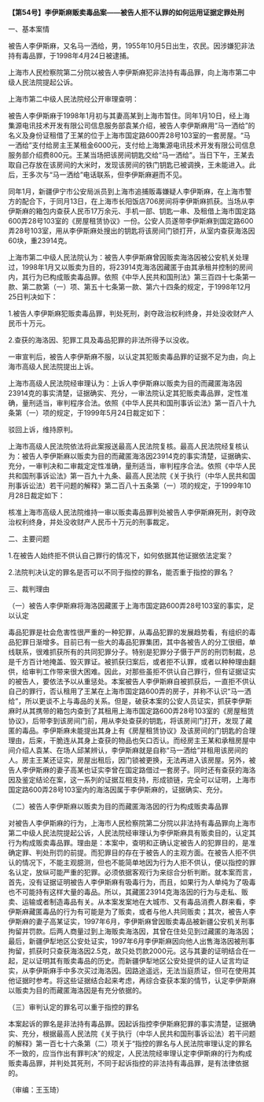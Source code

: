 **【第54号】李伊斯麻贩卖毒品案——被告人拒不认罪的如何运用证据定罪处刑**

一、基本案情

被告人李伊斯麻，又名马一洒给，男，1955年10月5日出生，农民。因涉嫌犯非法持有毒品罪，于1998年4月24日被逮捕。

上海市人民检察院第二分院以被告人李伊斯麻犯非法持有毒品罪，向上海市第二中级人民法院提起公诉。

上海市第二中级人民法院经公开审理查明：

被告人李伊斯麻于1998年1月初与其妻高某到上海市暂住。同年1月10日，经上海集源电讯技术开发有限公司信息服务部袁某介绍，被告人李伊斯麻用“马一洒给”的名义及身份证租借了王某的位于上海市国定路600弄28号103室的一套房屋。“马一洒给”支付给房主王某租金6000元，支付给上海集源电讯技术开发有限公司信息服务部介绍费800元。王某当场把该房间钥匙交给“马一洒给”。当日下午，王某去取自己存放在该房间的大米时，发现该房间的铁门钥匙已被调换，王未能进入。此后，王多次与“马一洒给”电话联系，但李伊斯麻避而不见。

同年1月，新疆伊宁市公安局派员到上海市追捕贩毒嫌疑人李伊斯麻，在上海市警方的配合下，于同月13日，在上海市长阳饭店706房间将李伊斯麻抓获。当场从李伊斯麻的箱包内查获人民币17万余元、手机一部、钥匙一串、及租借上海市国定路600弄28号103室的《房屋租赁协议》一份。公安人员遂带李伊斯麻到国定路600弄28号103室，用从李伊斯麻处搜出的钥匙将该房间门锁打开，从室内查获海洛因60块，重23914克。

上海市第二中级人民法院认为：被告人李伊斯麻曾因贩卖海洛因被公安机关处理过，1998年1月又以贩卖为目的，将23914克海洛因藏匿于由其承租并控制的房间内，其行为已构成贩卖毒品罪。依照《中华人民共和国刑法》第三百四十七条第一款、第二款第（一）项、第五十七条第一款、第六十四条的规定，于1998年12月25日判决如下：

1.被告人李伊斯麻犯贩卖毒品罪，判处死刑，剥夺政治权利终身，并处没收财产人民币十万元。

2.查获的海洛因、犯罪工具及毒品犯罪的非法所得予以没收。

一审宣判后，被告人李伊斯麻不服，以认定其犯贩卖毒品罪的证据不足为由，向上海市高级人民法院提出上诉。

上海市高级人民法院经审理认为：上诉人李伊斯麻以贩卖为目的而藏匿海洛因23914克的事实清楚，证据确实、充分，一审法院认定其犯贩卖毒品罪，定性准确，量刑适当，审判程序合法。依照《中华人民共和国刑事诉讼法》第一百八十九条第（一）项的规定，于1999年5月24日裁定如下：

驳回上诉，维持原判。

上海市高级人民法院依法将此案报送最高人民法院复核。最高人民法院经复核认为：被告人李伊斯麻以贩卖为目的而藏匿海洛因23914克的事实清楚，证据确实、充分，一审判决和二审裁定定性准确，量刑适当，审判程序合法。依照《中华人民共和国刑事诉讼法》第一百九十九条、最高人民法院《关于执行（中华人民共和国刑事诉讼法）若干问题的解释》第二百八十五条第（一）项的规定，于1999年10月28日裁定如下：

核准上海市高级人民法院维持一审以贩卖毒品罪判处被告人李伊斯麻死刑，剥夺政治权利终身，并处没收财产人民币十万元的刑事裁定。

二、主要问题

1.在被告人始终拒不供认自己罪行的情况下，如何依据其他证据依法定案？

2.法院判决认定的罪名是否可以不同于指控的罪名，能否重于指控的罪名？

三、裁判理由

（一）被告人李伊斯麻将海洛因藏匿于上海市国定路600弄28号103室的事实，足以认定

毒品犯罪是社会危害性很严重的一种犯罪，从毒品犯罪的发展趋势看，有组织的毒品犯罪日渐增多。目前已有一些大的毒品犯罪集团，其中各被告人的分工很细，单线联系，很难抓获所有的共同犯罪分子。特别是犯罪分子慑于严厉的刑罚制裁，总是千方百计地掩盖、毁灭罪证。被抓获归案后，或者拒不认罪，或者以种种理由翻供，给审判工作带来很大困难。因此，对那些虽拒不供认自己罪行，但有证据证实的被告人，要依法予以从重惩处。本案被告人李伊斯麻自被抓获后，一直拒不供认自己的罪行，否认租用了王某在上海市国定路600弄的房子，并称不认识“马一洒给”，所以更谈不上与毒品的关系。但是，破获本案的公安人员证实，抓获李伊斯麻时从其携带的箱包内查到了其租用上海市国定路600弄28号103室的《房屋租赁协议》，后带李到该房间门前，用从李处查获的钥匙，将该房间门打开，发现了藏匿的毒品。李伊斯麻未能提出其身上有《房屋租赁协议》及该房间的门钥匙的合理理由，后来，干脆连从其身上查获的物品也矢口否认。而经房主王某和承租房屋中间介绍人袁某、在场人邱某辨认，李伊斯麻就是自称“马一洒给”并租用该房间的人。房主王某还证实，房屋出租后，因门锁被更换，无法再进入该房屋。另外，被告人李伊斯麻的妻子高某也证实李曾在国定路借过一套房子。同时还有查获的海洛因及鉴定结论在案，这一系列的证据互相支持，形成锁链，完全可以证明，上海市国定路600弄28号103室内的海洛因属于李伊斯麻的，证据确实、充分。

（二）被告人李伊斯麻以贩卖为目的而藏匿海洛因的行为构成贩卖毒品罪

对被告人李伊斯麻的行为，上海市人民检察院第二分院以非法持有毒品罪向上海市第二中级人民法院提起公诉，人民法院经审理认为李伊斯麻具有贩卖目的，认定其行为构成贩卖毒品罪。理由是：本案中，查明和正确认定被告人的犯罪目的，是准确定罪、判处刑罚的前提。而犯罪目的存在于被告人的主观方面。在被告人拒不供认的情况下，不能主观臆测，但也不能简单地因为行为人拒不供认，便以指控的罪名认定，放纵可能严重的犯罪。必须依据客观行为来综合分析判断。就本案而言，首先，没有证据证明被告人李伊斯麻有吸毒行为，而且，如果行为人单纯为了吸毒也不可能持有这样大量的毒品。所以，其藏匿23914克海洛因的行为与走私、贩卖、运输或者制造毒品有关。从本案发案地在大城市、又有毒品消费人群来看，李伊斯麻藏匿毒品的行为有可能是为了贩卖，或者与他人共同贩卖；其次，被告人李伊斯麻的妻子高某证实，1997年6月，李伊斯麻曾因贩卖毒品被新疆公安机关刑事拘留并罚款。后两人商量过到上海贩卖海洛因，其曾在住处见到过藏匿的海洛因；最后，新疆伊犁地区公安处证实，1997年6月李伊斯麻因向他人出售海洛因被刑事拘留，抓获时只查获海洛因2.5克，故只处罚款2000元。这与其妻的证明结合在一起，足以证明其有贩卖毒品的历史。而新疆伊犁地区公安处提供的证人证言均证实，从李伊斯麻手中多次买过海洛因。因路途遥远，无法当庭质证，但可在使用其他证据时参考。将这些证据结合起来考虑，再综合查获本案的情节，认定李伊斯麻以贩卖为目的而藏匿海洛因是有充分依据的。

（三）审判认定的罪名可以重于指控的罪名

本案起诉的罪名是非法持有毒品罪。因起诉指控李伊斯麻犯罪的事实清楚，证据确实、充分，根据最高人民法院《关于执行（中华人民共和国刑事诉讼法）若干问题的解释》第一百七十六条第（二）项关于“指控的罪名与人民法院审理认定的罪名不一致的，应当作出有罪判决”的规定，人民法院经审理认定李伊斯麻的行为构成贩卖毒品罪，并判处其死刑，不同于起诉指控的非法持有毒品罪，是有法律依据的。

（审编：王玉琦）